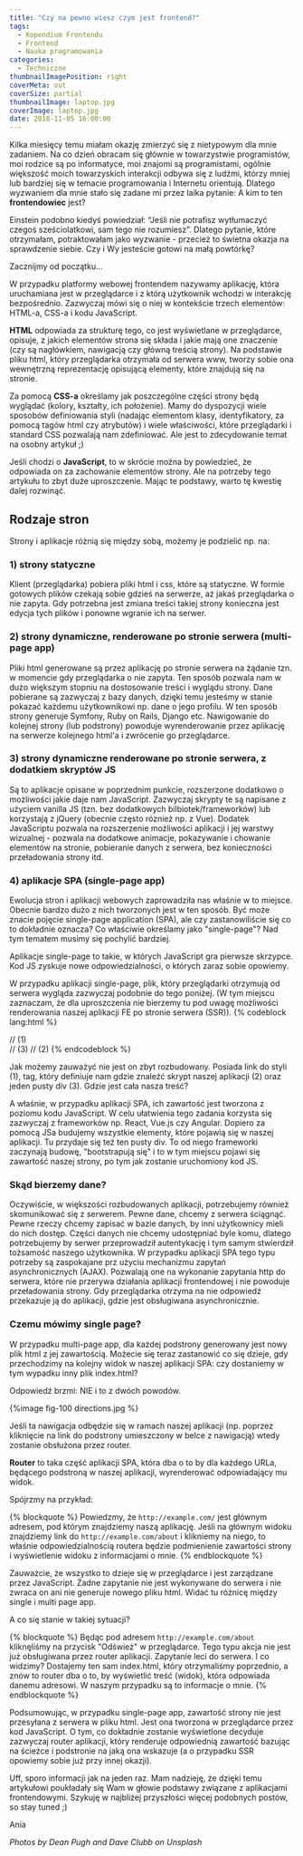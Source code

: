 ```yaml
---
title: "Czy na pewno wiesz czym jest frontend?"
tags:
  - Kopendium Frontendu
  - Frontend
  - Nauka programowania
categories:
  - Techniczne
thumbnailImagePosition: right
coverMeta: out
coverSize: partial
thumbnailImage: laptop.jpg
coverImage: laptop.jpg
date: 2018-11-05 16:00:00
---
```


Kilka miesięcy temu miałam okazję zmierzyć się z nietypowym dla mnie zadaniem. Na co dzień obracam się głównie w towarzystwie programistów, moi rodzice są po informatyce, moi znajomi są programistami, ogólnie większość moich towarzyskich interakcji odbywa się z ludźmi, którzy mniej lub bardziej się w temacie programowania i Internetu orientują. Dlatego wyzwaniem dla mnie stało się zadane mi przez laika pytanie: A kim to ten **frontendowiec** jest?
<!-- more -->

Einstein podobno kiedyś powiedział: “Jeśli nie potrafisz wytłumaczyć czegoś sześciolatkowi, sam tego nie rozumiesz”. Dlatego pytanie, które otrzymałam, potraktowałam jako wyzwanie - przecież to świetna okazja na sprawdzenie siebie. Czy i Wy jesteście gotowi na małą powtórkę?

Zacznijmy od początku...

W przypadku platformy webowej frontendem nazywamy aplikację, która uruchamiana jest w przeglądarce i z którą użytkownik  wchodzi w interakcję bezpośrednio. Zazwyczaj mówi się o niej w kontekście trzech elementów: HTML-a, CSS-a i kodu JavaScript.

**HTML** odpowiada za strukturę tego, co jest wyświetlane w przeglądarce, opisuje, z jakich elementów strona się składa i jakie mają one znaczenie (czy są nagłówkiem, nawigacją czy główną treścią strony).
Na podstawie pliku html, który przeglądarka otrzymała od serwera www, tworzy sobie ona wewnętrzną reprezentację opisującą elementy, które znajdują się na stronie. 

Za pomocą **CSS-a** określamy jak poszczególne części strony będą wyglądać (kolory, kształty, ich położenie). Mamy do dyspozycji wiele sposobów definiowania styli (nadając elementom klasy, identyfikatory, za pomocą tagów html czy atrybutów) i wiele właściwości, które przeglądarki i standard CSS pozwalają nam zdefiniować. Ale jest to zdecydowanie temat na osobny artykuł ;)

Jeśli chodzi o **JavaScript**, to w skrócie można by powiedzieć, że odpowiada on za zachowanie elementów strony. Ale na potrzeby tego artykułu to zbyt duże uproszczenie. Mając te podstawy, warto tę kwestię dalej rozwinąć. 

## Rodzaje stron

Strony i aplikacje różnią się między sobą, możemy je podzielić np. na:
### 1) strony statyczne
Klient (przeglądarka) pobiera pliki html i css, które są statyczne. W formie gotowych plików czekają sobie gdzieś na serwerze, aż jakaś przeglądarka o nie zapyta. Gdy potrzebna jest zmiana treści takiej strony konieczna jest edycja tych plików i ponowne wgranie ich na serwer.
### 2) strony dynamiczne, renderowane po stronie serwera (multi-page app)
Pliki html generowane są przez aplikację po stronie serwera na żądanie tzn. w momencie gdy przeglądarka o nie zapyta. Ten sposób pozwala nam w dużo większym stopniu na dostosowanie treści i wyglądu strony. Dane pobierane są zazwyczaj z bazy danych, dzięki temu jesteśmy w stanie pokazać każdemu użytkownikowi np. dane o jego profilu. W ten sposób strony generuje Symfony, Ruby on Rails, Django etc.
Nawigowanie do kolejnej strony (lub podstrony) powoduje wyrenderowanie przez aplikację na serwerze kolejnego html'a i zwrócenie go przeglądarce.
### 3) strony dynamiczne renderowane po stronie serwera, z dodatkiem skryptów JS
Są to aplikacje opisane w poprzednim punkcie, rozszerzone dodatkowo o możliwości jakie daje nam JavaScript. Zazwyczaj skrypty te są napisane z użyciem vanilla JS (tzn. bez dodatkowych bilbiotek/frameworków) lub korzystają z jQuery (obecnie często róznież np. z Vue). Dodatek JavaScriptu pozwala na rozszerzenie możliwości aplikacji i jej warstwy wizualnej - pozwala na dodatkowe animacje, pokazywanie i chowanie elementów na stronie, pobieranie danych z serwera, bez konieczności przeładowania strony itd.
### 4) aplikacje SPA (single-page app)
Ewolucja stron i aplikacji webowych zaprowadziła nas właśnie w to miejsce. Obecnie bardzo dużo z nich tworzonych jest w ten sposób. Być może znacie pojęcie single-page application (SPA), ale czy zastanowiliście się co to dokładnie oznacza? Co właściwie określamy jako "single-page"? Nad tym tematem musimy się pochylić bardziej.

Aplikacje single-page to takie, w których JavaScript gra pierwsze skrzypce. Kod JS zyskuje nowe odpowiedzialności, o których zaraz sobie opowiemy.

W przypadku aplikacji single-page, plik, który przeglądarki otrzymują od serwera wygląda zazwyczaj podobnie do tego poniżej. (W tym miejscu zaznaczam, że dla uproszczenia nie bierzemy tu pod uwagę możliwości renderowania naszej aplikacji FE po stronie serwera (SSR)).
{% codeblock lang:html %}
<!DOCTYPE html>
<html lang="en">
  <head>
    <meta charset="utf-8">
    <link rel="shortcut icon" href="/favicon.ico">
    <meta name="viewport" content="width=device-width, initial-scale=1, shrink-to-fit=no">
    <meta name="theme-color" content="#000000">
    <title>SPA</title>
    <link href="/dist/main-b51b4a8b.css" rel="stylesheet"> // (1)
  </head>
  <body>
    <div id="root"></div> // (3)
    <script type="text/javascript" src="/dist/main-a2dkfh.js"></script> // (2)
  </body>
</html>
{% endcodeblock %}

Jak możemy zauważyć nie jest on zbyt rozbudowany. Posiada link do styli (1), tag, który definiuje nam gdzie znaleźć skrypt naszej aplikacji (2) oraz jeden pusty div (3). Gdzie jest cała nasza treść?

A właśnie, w przypadku aplikacji SPA, ich zawartość jest tworzona z poziomu kodu JavaScript. W celu ułatwienia tego zadania korzysta się zazwyczaj z frameworków np. React, Vue.js czy Angular. Dopiero za pomocą JSa budujemy wszystkie elementy, które pojawią się w naszej aplikacji. Tu przydaje się też ten pusty div. To od niego frameworki zaczynają budowę, "bootstrapują się" i to w tym miejscu pojawi się zawartość naszej strony, po tym jak zostanie uruchomiony kod JS.

### Skąd bierzemy dane?
Oczywiście, w większości rozbudowanych aplikacji, potrzebujemy również skomunikować się z serwerem. Pewne dane, chcemy z serwera ściągnąć. Pewne rzeczy chcemy zapisać w bazie danych, by inni użytkownicy mieli do nich dostęp. Części danych nie chcemy udostępniać byle komu, dlatego potrzebujemy by serwer przeprowadził autentykację i tym samym stwierdził tożsamość naszego użytkownika.
W przypadku aplikacji SPA tego typu potrzeby są zaspokajane prz użyciu mechanizmu zapytań asynchronicznych (AJAX). Pozwalają one na wykonanie zapytania http do serwera, które nie przerywa działania aplikacji frontendowej i nie powoduje przeładowania strony. Gdy przeglądarka otrzyma na nie odpowiedź przekazuje ją do aplikacji, gdzie jest obsługiwana asynchronicznie.

### Czemu mówimy single page?

W przypadku multi-page app, dla każdej podstrony generowany jest nowy plik html z jej zawartością. Możecie się teraz zastanowić co się dzieje, gdy przechodzimy na kolejny widok w naszej aplikacji SPA: czy dostaniemy w tym wypadku inny plik index.html? 

Odpowiedź brzmi: NIE i to z dwóch powodów.


{%image fig-100 directions.jpg %}

Jeśli ta nawigacja odbędzie się w ramach naszej aplikacji (np. poprzez kliknięcie na link do podstrony umieszczony w belce z nawigacją) wtedy zostanie obsłużona przez router. 

**Router** to taka część aplikacji SPA, która dba o to by dla każdego URLa, będącego podstroną w naszej aplikacji, wyrenderować odpowiadający mu widok. 

Spójrzmy na przykład:

{% blockquote %}
Powiedzmy, że `http://example.com/` jest głównym adresem, pod którym znajdziemy naszą aplikację. Jeśli na głównym widoku znajdziemy link do `http://example.com/about` i klikniemy na niego, to właśnie odpowiedzialnością routera będzie podmienienie zawartości strony i wyświetlenie widoku z informacjami o mnie.
{% endblockquote %}

Zauważcie, że wszystko to dzieje się w przeglądarce i jest zarządzane przez JavaScript. Żadne zapytanie nie jest wykonywane do serwera i nie zwraca on ani nie generuje nowego pliku html. Widać tu różnicę między single i multi page app.

A co się stanie w takiej sytuacji?

{% blockquote %}
Będąc pod adresem `http://example.com/about` kliknęliśmy na przycisk "Odśwież" w przeglądarce. Tego typu akcja nie jest już obsługiwana przez router aplikacji. Zapytanie leci do serwera. I co widzimy? Dostajemy ten sam index.html, który otrzymaliśmy poprzednio, a znów to router dba o to, by wyświetlić treść (widok), która odpowiada danemu adresowi. W naszym przypadku są to informacje o mnie.
{% endblockquote %}

Podsumowując, w przypadku single-page app, zawartość strony nie jest przesyłana z serwera w pliku html. Jest ona tworzona w przeglądarce przez kod JavaScript. O tym, co dokładnie zostanie wyświetlone decyduje zazwyczaj router aplikacji, który renderuje odpowiednią zawartość bazując na ścieżce i podstronie na jaką ona wskazuje (a o przypadku SSR opowiemy sobie już przy innej okazji).

Uff, sporo informacji jak na jeden raz. Mam nadzieję, że dzięki temu artykułowi poukładały się Wam w głowie podstawy  związane z aplikacjami frontendowymi. Szykuję w najbliżej przyszłości więcej podobnych postów, so stay tuned ;)

Ania

*Photos by Dean Pugh and Dave Clubb on Unsplash*